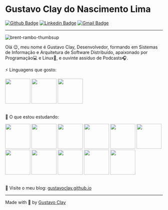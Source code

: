 # Gustavo Clay do Nascimento Lima

[![Github Badge](https://img.shields.io/badge/-Github-000?style=flat-square&logo=Github&logoColor=white&link=https://github.com/gustavoclay)](https://github.com/gustavoclay)
[![Linkedin Badge](https://img.shields.io/badge/-LinkedIn-blue?style=flat-square&logo=Linkedin&logoColor=white&link=https://www.linkedin.com/in/gustavoclay/)](https://www.linkedin.com/in/gustavoclay/)
[![Gmail Badge](https://img.shields.io/badge/-Gmail-c14438?style=flat-square&logo=Gmail&logoColor=white&link=mailto:gustavoclay@gmail.com)](mailto:gustavoclay@gmail.com)

---
![brent-rambo-thumbsup](https://github.com/gustavoclay/gustavoclay/assets/7647563/f616a0cc-8546-4ff5-bf36-6ce446367909)

Olá 😉, meu nome é Gustavo Clay, Desenvolvedor, formando em Sistemas de Informação e Arquitetura de Software Distribuído, apaixonado por Programação💻 e Linux💙, e ouvinte assíduo de Podcasts🎧. <br />

⚡ Linguagens que gosto:
<br />
<div>
  <img src="https://cdn.jsdelivr.net/gh/devicons/devicon/icons/java/java-original-wordmark.svg" width="80" height="80"/>
  <img src="https://cdn.jsdelivr.net/gh/devicons/devicon/icons/javascript/javascript-original.svg" width="80" height="80"/>
  <img src="https://cdn.jsdelivr.net/gh/devicons/devicon/icons/typescript/typescript-original.svg" width="80" height="80"/>
</div>
<br />

🌱 O que estou estudando:
<br />
<div>
  <img src="https://cdn.jsdelivr.net/gh/devicons/devicon/icons/spring/spring-original-wordmark.svg" width="80" height="80"/>
  <img src="https://raw.githubusercontent.com/quarkusio/quarkusio.github.io/f88d9692638a0c1b8235a871ef80e3bf864b8f7f/assets/images/stickers/sticker_logo_vertical.png" width="80" height="80">
  <img src="https://cdn.jsdelivr.net/gh/devicons/devicon/icons/nodejs/nodejs-original-wordmark.svg" width="80" height="80"/>
  <img src="https://cdn.jsdelivr.net/gh/devicons/devicon/icons/nestjs/nestjs-plain-wordmark.svg" width="80" height="80"/>
  <img src="https://cdn.jsdelivr.net/gh/devicons/devicon/icons/react/react-original.svg" width="80" height="80"/>
  <img src="https://cdn.jsdelivr.net/gh/devicons/devicon/icons/angularjs/angularjs-original.svg" width="80" height="80"/>
  <img src="https://cdn.jsdelivr.net/gh/devicons/devicon/icons/docker/docker-original-wordmark.svg" width="80" height="80"/>
  <img src="https://cdn.jsdelivr.net/gh/devicons/devicon/icons/kubernetes/kubernetes-plain-wordmark.svg" width="80" height="80"/>
  <img src="https://cdn.jsdelivr.net/gh/devicons/devicon/icons/amazonwebservices/amazonwebservices-original-wordmark.svg" width="80" height="80" />
  <img src="https://cdn.jsdelivr.net/gh/devicons/devicon/icons/bash/bash-original.svg" width="80" height="80"/>
  <img src="https://cdn.jsdelivr.net/gh/devicons/devicon/icons/linux/linux-original.svg" width="80" height="80"/>
</div>
<br />

💬 Visite o meu blog:  [gustavoclay.github.io](https://gustavoclay.github.io/posts/)

---
Made with 💜 by [Gustavo Clay](https://github.com/gustavoclay)
